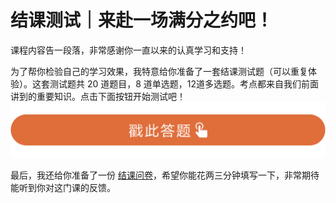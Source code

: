 # 结课测试｜来赴一场满分之约吧！
课程内容告一段落，非常感谢你一直以来的认真学习和支持！

为了帮你检验自己的学习效果，我特意给你准备了一套结课测试题（可以重复体验）。这套测试题共 20 道题目，8 道单选题，12道多选题。考点都来自我们前面讲到的重要知识。点击下面按钮开始测试吧！ [![](images/728145/28d1be62669b4f3cc01c36466bf811a4.png)](http://time.geekbang.org/quiz/intro?act_id=6494&exam_id=14030)

最后，我还给你准备了一份 [结课问卷](https://jinshuju.net/f/N5X4bA)，希望你能花两三分钟填写一下，非常期待能听到你对这门课的反馈。